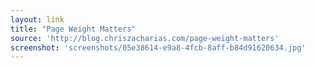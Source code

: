 ```yaml
---
layout: link
title: "Page Weight Matters"
source: 'http://blog.chriszacharias.com/page-weight-matters'
screenshot: 'screenshots/05e38614-e9a8-4fcb-8aff-b84d91620634.jpg'
---
```


